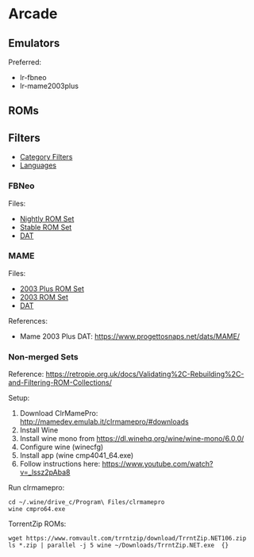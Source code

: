 # Arcade

## Emulators

Preferred:

* lr-fbneo
* lr-mame2003plus

## ROMs

## Filters

* [Category Filters](https://www.progettosnaps.net/catver/)
* [Languages](https://www.progettosnaps.net/languages/)

### FBNeo

Files:

* [Nightly ROM Set](https://***REMOVED***)
* [Stable ROM Set](https://***REMOVED***)
* [DAT](https://github.com/libretro/FBNeo/raw/v1.0.0.0/dats/FinalBurn%20Neo%20(ClrMame%20Pro%20XML%2C%20Arcade%20only).dat)

### MAME

Files:

* [2003 Plus ROM Set](https://***REMOVED***)
* [2003 ROM Set](https://***REMOVED***)
* [DAT](https://github.com/libretro/mame2003-plus-libretro/raw/master/metadata/mame2003-plus.xml)

References:

* Mame 2003 Plus DAT: https://www.progettosnaps.net/dats/MAME/

### Non-merged Sets

Reference: https://retropie.org.uk/docs/Validating%2C-Rebuilding%2C-and-Filtering-ROM-Collections/

Setup:

1. Download ClrMamePro: http://mamedev.emulab.it/clrmamepro/#downloads
2. Install Wine
3. Install wine mono from https://dl.winehq.org/wine/wine-mono/6.0.0/
4. Configure wine (winecfg)
5. Install app (wine cmp4041_64.exe)
6. Follow instructions here: https://www.youtube.com/watch?v=_lssz2pAba8

Run clrmamepro:

```
cd ~/.wine/drive_c/Program\ Files/clrmamepro
wine cmpro64.exe
```

TorrentZip ROMs:

```
wget https://www.romvault.com/trrntzip/download/TrrntZip.NET106.zip
ls *.zip | parallel -j 5 wine ~/Downloads/TrrntZip.NET.exe  {}
```
